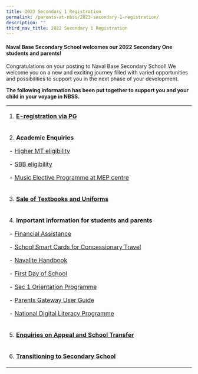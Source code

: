 ```yaml
---
title: 2023 Secondary 1 Registration
permalink: /parents-at-nbss/2023-secondary-1-registration/
description: ""
third_nav_title: 2022 Secondary 1 Registration
---
```



<h4><strong>Naval Base Secondary School welcomes our 2022 Secondary One students and parents!</strong></h4>
<p>Congratulations on your posting to Naval Base Secondary School! We welcome you on a new and exciting journey filled with varied opportunities and possibilities to support you in the next phase of your development.</p>
<p><strong>The following information has been put together to support you and your child in your voyage in NBSS.</strong></p>
<table width="0">
<tbody>
<tr>
<td width="624">
<p>1. <strong><a href="/parents-at-nbss/2022-secondary-1-registration/e-registration-for-naval-base-secondary-school">E-registration via PG</a>&nbsp;</strong></p>
</td>
</tr>
<tr>
<td width="624">
<p>2. <strong>Academic Enquiries</strong></p>
<p>- <a href="/parents-at-nbss/2022-secondary-1-registration/higher-mother-tongue-eligibility">Higher MT eligibility</a>&nbsp;</p>
<p>- <a href="/parents-at-nbss/2022-secondary-1-registration/sbb-eligibility">SBB eligibility</a>&nbsp;</p>
<p>- <a href="/parents-at-nbss/2022-secondary-1-registration/music-elective-programme">Music Elective Programme&nbsp;at MEP centre</a>&nbsp;</p>
</td>
</tr>
<tr>
<td width="624">
<p>3. <strong><a href="/parents-at-nbss/2022-secondary-1-registration/sale-of-textbooks-and-uniforms">Sale of Textbooks and Uniforms</a></strong></p>
</td>
</tr>
<tr>
<td width="624">
<p>4. <strong>Important information for students and parents</strong></p>
<p>- <a href="/parents-at-nbss/2022-secondary-1-registration/financial-assistance">Financial Assistance</a></p>
<p>- <a href="/parents-at-nbss/2022-secondary-1-registration/school-smart-cards-for-concessionary-travel">School Smart Cards for Concessionary Travel</a></p>
<p>- <a href="/parents-at-nbss/2022-secondary-1-registration/navalite-handbook">Navalite Handbook</a>&nbsp;</p>
<p>- <a href="/parents-at-nbss/2022-secondary-1-registration/first-day-of-school">First Day of School</a>&nbsp;</p>
<p>- <a href="/parents-at-nbss/2022-secondary-1-registration/secondary-1-orientation-programme">Sec 1 Orientation Programme</a></p>
<p>- <a href="/parents-at-nbss/announcements">Parents Gateway User Guide</a></p>
<p>- <a href="/NDLP-For%20Parents%202022.pdf">National Digital Literacy Programme</a>&nbsp;</p>
</td>
</tr>
<tr>
<td width="624">
<p>5. <strong><a href="/parents-at-nbss/2022-secondary-1-registration/enquiries-on-appeal-and-school-transfer">Enquiries on Appeal and School Transfer</a></strong></p>
</td>
</tr>
<tr>
<td width="624">
<p>6. <a href="/parents-at-nbss/2022-secondary-1-registration/transitioning-to-secondary-school"><strong>Transitioning to Secondary School</strong></a></p>
</td>
</tr>
</tbody>
</table>